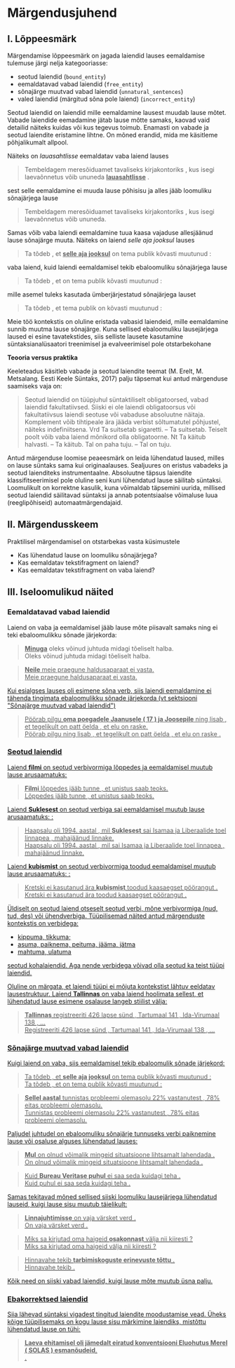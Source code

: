 # Märgendusjuhend

## I. Lõppeesmärk 
Märgendamise lõppeesmärk on jagada laiendid lauses eemaldamise tulemuse järgi nelja kategooriasse: 

* seotud laiendid (`bound_entity`)
* eemaldatavad vabad laiendid (`free_entity`)
* sõnajärge muutvad vabad laiendid (`unnatural_sentences`) 
* valed laiendid (märgitud sõna pole laiend) (`incorrect_entity`)

Seotud laiendid on laiendid mille eemaldamine lausest muudab lause mõtet. 
Vabade laiendide eemadamine jätab lause mõtte samaks, kaovad vaid detailid näiteks kuidas või kus tegevus toimub. 
Enamasti on vabade ja seotud laiendite eristamine lihtne. On mõned erandid, mida me käsitleme põhjalikumalt allpool.


Näiteks on _lauasahtlisse_ eemaldatav vaba laiend lauses

> Tembeldagem meresõiduamet tavaliseks kirjakontoriks , kus isegi laevaõnnetus võib ununeda <u>**lauasahtlisse**</u> . 

sest selle eemaldamine ei muuda lause põhisisu ja alles jääb loomuliku sõnajärjega lause

> Tembeldagem meresõiduamet tavaliseks kirjakontoriks , kus isegi laevaõnnetus võib ununeda.

Samas võib vaba laiendi eemaldamine tuua kaasa vajaduse allesjäänud lause sõnajärge muuta. Näiteks on laiend _selle aja jooksul_ lauses 

> Ta tõdeb , et <u>**selle aja jooksul**</u> on tema publik kõvasti muutunud :

vaba laiend, kuid laiendi eemaldamisel tekib ebaloomuliku sõnajärjega lause  

> Ta tõdeb , et on tema publik kõvasti muutunud :

mille asemel tuleks kasutada ümberjärjestatud sõnajärjega lauset

> Ta tõdeb , et tema publik on kõvasti muutunud :

Meie töö kontekstis on oluline eristada vabasid laiendeid, mille eemaldamine sunnib muutma lause sõnajärge. 
Kuna sellised ebaloomuliku lausejärjega laused ei esine tavatekstides, siis selliste lausete kasutamine süntaksianalüsaatori treenimisel ja evalveerimisel pole otstarbekohane

**Teooria versus praktika**

Keeleteadus käsitleb vabade ja seotud laiendite teemat (M. Erelt, M. Metsalang. Eesti Keele Süntaks, 2017) palju täpsemat kui antud märgenduse saamiseks vaja on: 
> Seotud laiendid on tüüpjuhul süntaktiliselt obligatoorsed, vabad
laiendid fakultatiivsed. Siiski ei ole laiendi obligatoorsus või fakultatiivsus laiendi seotuse või vabaduse absoluutne näitaja. Komplement võib tihtipeale ära jääda verbist sõltumatutel põhjustel, näiteks indefiniitsena. Vrd Ta suitsetab sigaretti. – Ta suitsetab.
Teiselt poolt võib vaba laiend mõnikord olla obligatoorne. Nt
Ta käitub halvasti. – Ta käitub. Tal on paha tuju. – Tal on tuju.

Antud märgenduse loomise peaeesmärk on leida lühendatud laused, milles on lause süntaks sama kui originaalauses. Sealjuures on eristus vabadeks ja seotud laienditeks instrumentaalne. Absoluutne täpsus laiendite klassifitseerimisel pole oluline seni kuni lühendatud lause säilitab süntaksi. Loomulikult on korrektne kasulik, kuna võimaldab täpsemini uurida, millised seotud laiendid säilitavad süntaksi ja annab potentsiaalse võimaluse luua (reeglipõhiseid) automaatmärgendajaid. 

## II. Märgendusskeem

Praktilisel märgendamisel on otstarbekas vasta küsimustele

* Kas lühendatud lause on loomuliku sõnajärjega?
* Kas eemaldatav tekstifragment on laiend?
* Kas eemaldatav tekstifragment on vaba laiend?


## III. Iseloomulikud näited

### Eemaldatavad vabad laiendid

Laiend on vaba ja eemaldamisel jääb lause mõte piisavalt samaks ning ei teki ebaloomulikku sõnade järjekorda: 

> <u>**Minuga**</u> oleks võinud juhtuda midagi tõeliselt halba. <br/>
> Oleks võinud juhtuda midagi tõeliselt halba.

> <u>**Neile**<u> meie praegune haldusaparaat ei vasta. <br/>
> Meie praegune haldusaparaat ei vasta.

Kui esialgses lauses oli esimene sõna verb, siis laiendi eemaldamine ei tähenda tingimata ebaloomulikku sõnade järjekorda (vt sektsiooni "Sõnajärge muutvad vabad laiendid")

> Pöörab pilgu <u>**oma poegadele Jaanusele ( 17 ) ja Joosepile**<u> ning lisab , et tegelikult on patt öelda , et elu on raske. <br/>
> Pöörab pilgu ning lisab , et tegelikult on patt öelda , et elu on raske .


### Seotud laiendid

Laiend <u>**filmi**</u> on seotud verbivormiga <u>lõppedes</u> ja eemaldamisel muutub lause arusaamatuks:

> <u>**Filmi**</u> lõppedes jääb tunne , et unistus saab teoks. <br/>
> Lõppedes jääb tunne , et unistus saab teoks.

Laiend <u>**Suklesest**</u> on seotud verbiga <u>sai</u> eemaldamisel muutub lause arusaamatuks: :

> Haapsalu oli 1994. aastal , mil <u>**Suklesest**</u> sai Isamaa ja Liberaalide toel linnapea , mahajäänud linnake.</br>
> Haapsalu oli 1994. aastal , mil sai Isamaa ja Liberaalide toel linnapea , mahajäänud linnake.

Laiend <u>**kubismist**</u> on seotud verbivormiga <u>toodud</u> eemaldamisel muutub lause arusaamatuks: :

> Kretski ei kasutanud ära <u>**kubismist**</u> toodud kaasaegset pöörangut .</br>
> Kretski ei kasutanud ära toodud kaasaegset pöörangut .

Üldiselt on seotud laiend otseselt seotud verbi, mõne verbivormiga (nud, tud, des) või ühendverbiga. Tüüpilisemad näited antud märgenduste kontekstis on verbidega:

* kippuma, tikkuma;
* asuma, paiknema, peituma, jääma, jätma
* mahtuma, ulatuma

seotud kohalaiendid. Aga nende verbidega võivad olla seotud ka teist tüüpi laiendid. 

Oluline on märgata, et laiendi tüüpi ei mõjuta kontekstist lähtuv eeldatav lausestruktuur.
Laiend <u>**Tallinnas**</u> on vaba laiend hoolimata sellest, et lühendatud lause esimene osalause langeb stiilist välja:

> <u>**Tallinnas**</u> registreeriti 426 lapse sünd , Tartumaal 141 , Ida-Virumaal 138 , ... <br>
> Registreeriti 426 lapse sünd , Tartumaal 141 , Ida-Virumaal 138 , ... <br>


### Sõnajärge muutvad vabad laiendid 

Kuigi laiend on vaba, siis eemaldamisel tekib ebaloomulik sõnade järjekord:

> Ta tõdeb , et <u>**selle aja jooksul**</u> on tema publik kõvasti muutunud : <br/>
> Ta tõdeb , et on tema publik kõvasti muutunud :


> <u>**Sellel aastal**</u> tunnistas probleemi olemasolu 22% vastanutest , 78% eitas probleemi olemasolu. <br>
> Tunnistas probleemi olemasolu 22% vastanutest , 78% eitas probleemi olemasolu.

Paljudel juhtudel on ebaloomuliku sõnajärje tunnuseks verbi paiknemine lause või osaluse alguses lühendatud lauses:

> <u>**Mul**</u> on olnud võimalik mingeid situatsioone lihtsamalt lahendada . <br/>
> On olnud võimalik mingeid situatsioone lihtsamalt lahendada . <br/>

> Kuid <u>**Bureau Veritase puhul**</u> ei saa seda kuidagi teha .<br/>
> Kuid puhul ei saa seda kuidagi teha .

Samas tekitavad mõned sellised siiski loomuliku lausejärjega lühendatud lauseid, kuigi lause sisu muutub täielikult: 

> <u>**Linnajuhtimisse**</u> on vaja värsket verd . </br>
> On vaja värsket verd .
 
> Miks sa kirjutad oma haigeid <u>**osakonnast**</u> välja nii kiiresti ? <br/>
> Miks sa kirjutad oma haigeid  välja nii kiiresti ? 

> Hinnavahe tekib <u>**tarbimiskoguste erinevuste tõttu**</u> . <br/>
> Hinnavahe tekib .
 
Kõik need on siiski vabad laiendid, kuigi lause mõte muutub üsna palju. 



### Ebakorrektsed laiendid

Siia lähevad süntaksi vigadest tingitud laiendite moodustamise vead. 
Üheks kõige tüüpilisemaks on kogu lause sisu märkimine laiendiks, mistõttu lühendatud lause on tühi:

> <u>**Laeva ehitamisel oli jämedalt eiratud konventsiooni Eluohutus Merel ( SOLAS ) esmanõudeid**</u>. <br/>
> .
